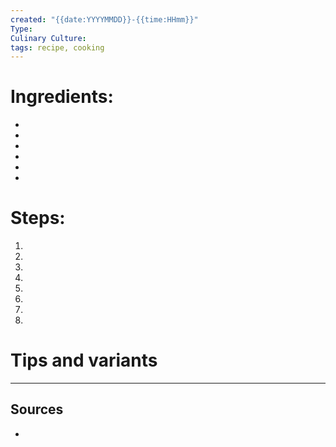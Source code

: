 ```yaml
---
created: "{{date:YYYYMMDD}}-{{time:HHmm}}"
Type:
Culinary Culture:
tags: recipe, cooking
---
```


# Ingredients:

* 
* 
* 
* 
* 
* 


# Steps:

1. 
2. 
3. 
4. 
5. 
6. 
7. 
8. 

# Tips and variants

---
## Sources
* 

